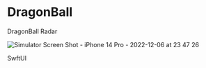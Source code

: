 # DragonBall
DragonBall Radar

![Simulator Screen Shot - iPhone 14 Pro - 2022-12-06 at 23 47 26](https://user-images.githubusercontent.com/68432060/206076390-2a605331-21ff-43b5-8c89-83dfb7be9cfb.png)

SwftUI
